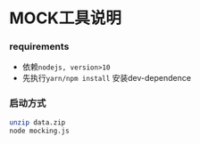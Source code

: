 # MOCK工具说明

### requirements
* 依赖`nodejs, version>10`
* 先执行`yarn/npm install` 安装dev-dependence

### 启动方式
```bash
unzip data.zip
node mocking.js
```